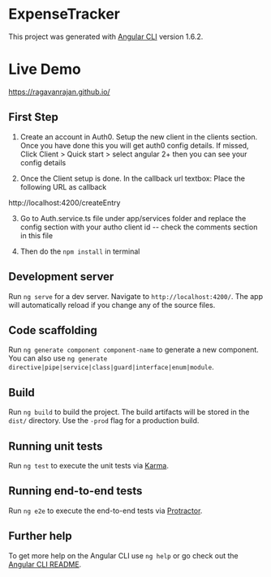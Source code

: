 # ExpenseTracker

This project was generated with [Angular CLI](https://github.com/angular/angular-cli) version 1.6.2.

# Live Demo 
https://ragavanrajan.github.io/ 

## First Step 

1. Create an account in Auth0. Setup the new client in the clients section. Once you have done this you will get auth0 config details. If missed, Click Client > Quick start > select angular 2+ then you can see your config details 

2. Once the Client setup is done. In the callback url textbox: Place the following URL as callback

http://localhost:4200/createEntry 

3. Go to Auth.service.ts file under app/services folder and replace the config section with your autho client id -- check the comments section in this file 

4. Then do the `npm install` in terminal 



## Development server

Run `ng serve` for a dev server. Navigate to `http://localhost:4200/`. The app will automatically reload if you change any of the source files.



## Code scaffolding

Run `ng generate component component-name` to generate a new component. You can also use `ng generate directive|pipe|service|class|guard|interface|enum|module`.

## Build

Run `ng build` to build the project. The build artifacts will be stored in the `dist/` directory. Use the `-prod` flag for a production build.

## Running unit tests

Run `ng test` to execute the unit tests via [Karma](https://karma-runner.github.io).

## Running end-to-end tests

Run `ng e2e` to execute the end-to-end tests via [Protractor](http://www.protractortest.org/).

## Further help

To get more help on the Angular CLI use `ng help` or go check out the [Angular CLI README](https://github.com/angular/angular-cli/blob/master/README.md).
